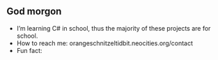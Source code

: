 ## God morgon
- I’m learning C# in school, thus the majority of these projects are for school.
- How to reach me: orangeschnitzeltidbit.neocities.org/contact
- Fun fact: 

